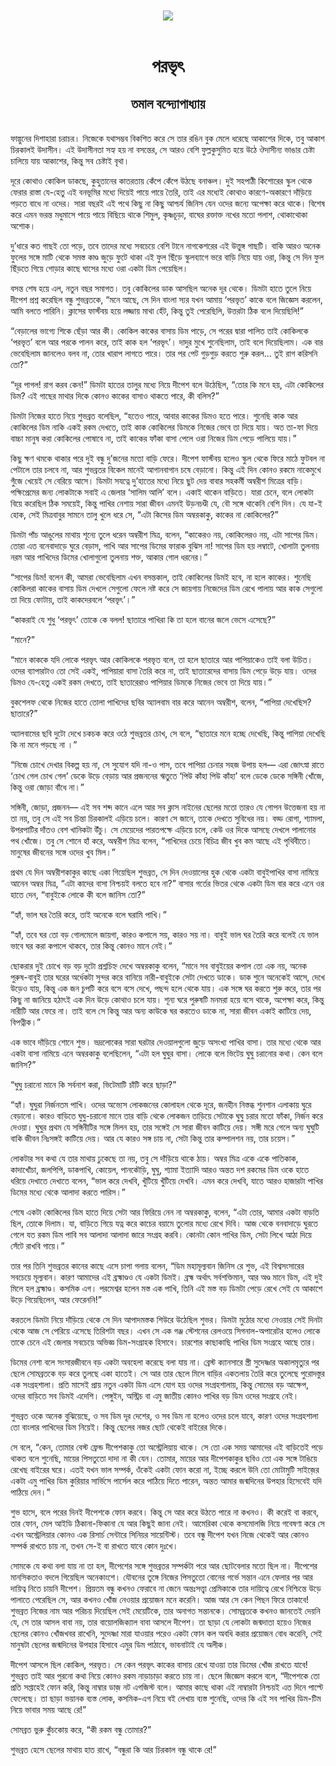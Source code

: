 <div align=center> <img src="../../metadata/images/rabibasariya/পরভৃৎ-তমাল-বন্দ্যোপাধ্যায়.jpg" align="center"></div><br><h1 align=center>পরভৃৎ</h1>
<h2 align=center>তমাল বন্দ্যোপাধ্যায়</h2><br>ফাল্গুনের দিশাহারা চরাচর। নিজেকে যথাসম্ভব বিকশিত করে সে তার রঙিন বুক মেলে ধরেছে আকাশের দিকে, তবু আকাশ চিরকালই উদাসীন। এই উদাসীনতা সহ্য হয় না বসন্তের, সে আরও বেশি ফুল্লকুসুমিত হয়ে উঠে ঔদাসীন্য ভাঙার চেষ্টা চালিয়ে যায় আকাশের, কিন্তু সব চেষ্টাই বৃথা।

দূরে কোথাও কোকিল ডাকছে, কুহুতানের কাতরতায় কেঁপে কেঁপে উঠছে বনাঞ্চল। দুই সহপাঠী কিশোরের স্কুল থেকে ফেরার রাস্তা যে-হেতু এই বনভূমির মধ্যে দিয়েই পায়ে পায়ে তৈরি, তাই এর মধ্যেই কোথাও কারণে-অকারণে দাঁড়িয়ে পড়তে বাধে না ওদের। সারা বছরই এই পথে কিছু না কিছু আশ্চর্য জিনিস যেন ওদের জন্যে অপেক্ষা করে থাকে। বিশেষ করে এমন ভরন্ত মধুমাসে পায়ে পায়ে বিছিয়ে থাকে শিমুল, কৃষ্ণচূড়া, বাঘের রক্তাক্ত নখের মতো পলাশ, থোকাথোকা অশোক।

দু’ধারে কত গাছই তো পড়ে, তবে তাদের মধ্যে সবচেয়ে বেশি টানে নাগকেশরের এই উত্তুঙ্গ গাছটি। বাকি আরও অনেক ফুলের সঙ্গে মাটি থেকে সমস্ত কাণ্ড জুড়ে ফুটে থাকা এই ফুল ছিঁড়ে স্কুলব্যাগে ভরে বাড়ি নিয়ে যায় ওরা, কিন্তু সে দিন ফুল ছিঁড়তে গিয়ে গোড়ার কাছে ঘাসের মধ্যে ওরা একটা ডিম পেয়েছিল।

বসন্ত শেষ হয়ে এল, নতুন বছর সমাগত। তবু কোকিলের ডাক আসছিল অনেক দূর থেকে। ডিমটা হাতে তুলে নিয়ে দীপেশ প্রশ্ন করেছিল বন্ধু শুভব্রতকে, “মনে আছে, সে দিন বাংলা স্যর যখন আমায় ‘পরভৃত’ কাকে বলে জিজ্ঞেস করলেন, আমি বলতে পারিনি। ক্লাসের ফার্স্টবয় হয়ে লজ্জায় মাথা হেঁট, কিন্তু তুই পেরেছিলি, উত্তরটা ঠিক বলে দিয়েছিলি!”

“বেড়ালের ভাগ্যে শিকে ছেঁড়া আর কী। কোকিল কাকের বাসায় ডিম পাড়ে, সে পরের দ্বারা পালিত তাই কোকিলকে ‘পরভৃত’ বলে আর পরকে পালন করে, তাই কাক হল ‘পরভৃৎ’। দাদুর মুখে শুনেছিলাম, তাই বলে দিয়েছিলাম। এক বার ভেবেছিলাম জানলেও বলব না, তোর খারাপ লাগতে পারে। তার পর পেট গুড়গুড় করতে শুরু করল... তুই রাগ করিসনি তো?”

“দূর পাগল! রাগ করব কেন!” ডিমটা হাতের তালুর মধ্যে নিয়ে দীপেশ বলে উঠেছিল, “তোর কি মনে হয়, এটা কোকিলের ডিম? এই গাছের মাথার দিকে কোনও কাকের বাসাও থাকতে পারে, কী বলিস?”

ডিমটা নিজের হাতে নিয়ে শুভব্রত বলেছিল, “হতেও পারে, আবার কাকের ডিমও হতে পারে। শুনেছি কাক আর কোকিলের ডিম নাকি একই রকম দেখতে, তাই কাক কোকিলের ডিমকে নিজের ভেবে তা দিয়ে যায়। অত তা-ফা দিয়ে বাচ্চা মানুষ করা কোকিলের পোষাবে না, তাই কাকের ফাঁকা বাসা পেলে ওরা নিজের ডিম পেড়ে পালিয়ে যায়।”

কিছু ক্ষণ থমকে থাকার পরে দুই বন্ধু দু’জনের মতো বাড়ি ফেরে। দীপেশ ফার্স্টবয় হলেও স্কুল থেকে ফিরে মাঠে ফুটবল না পেটালে তার চলবে না, আর শুভব্রতর বিকেল মানেই আগানবাগান চষে বেড়ানো। কিন্তু এই দিন কোনও রকমে নাকেমুখে গুঁজে খেয়েই সে বেরিয়ে আসে। ডিমটা সযত্নে দু’হাতের মধ্যে নিয়ে ছুট দেয় বাবার সহকর্মী অম্বরীশ মিত্রের বাড়ি। পক্ষিপ্রেমের জন্য লোকটাকে সবাই এ জেলার ‘সালিম আলি’ বলে। একাই থাকেন বাড়িতে। যারা চেনে, বলে লোকটা বিয়ে করেছিল ঠিক সময়েই, কিন্তু পাখির নেশায় সারা জীবন এমনই উড়নচণ্ডী যে, বৌ সঙ্গে থাকেনি বেশি দিন। যে যা-ই হোক, সেই মিত্রবাবুর সামনে তালু খুলে ধরে সে, “এটা কিসের ডিম অম্বরকাকু, কাকের না কোকিলের?”

ডিমটা পাঁচ আঙুলের মাথায় শূন্যে তুলে ধরেন অম্বরীশ মিত্র, বলেন, “কাকেরও নয়, কোকিলেরও নয়, এটা সাপের ডিম। তোরা এত বনেবাদাড়ে ঘুরে বেড়াস, পাখি আর সাপের ডিমের ফারাক বুঝিস না! সাপের ডিম হয় লম্বাটে, খোলাটা তুলনায় নরম আর পাখিদের ডিমের খোলাগুলো তুলনায় শক্ত, আকার গোল ধরনের।”

“সাপের ডিম! বলেন কী, আমরা ভেবেছিলাম এখন বসন্তকাল, তাই কোকিলের ডিমই হবে, না হলে কাকের। শুনেছি কোকিলরা কাকের বাসায় ডিম দেখলে সেগুলো ফেলে নষ্ট করে সে জায়গায় নিজেদের ডিম রেখে পালায় আর কাক সেগুলো তা দিয়ে ফোটায়, তাই কাকদেরবলে ‘পরভৃৎ’।”

“কাকরাই যে শুধু ‘পরভৃৎ’ তোকে কে বলল! ছাতারে পাখিরা কি তা হলে বানের জলে ভেসে এসেছে?”

“মানে?”

“মানে কাককে যদি লোকে পরভৃৎ আর কোকিলকে পরভৃত বলে, তা হলে ছাতারে আর পাপিয়াকেও তাই বলা উচিত। ওদের ব্যাপারটাও তো সেই একই, পাপিয়ারা বাসা তৈরি করে না, তাই ছাতারেদের বাসায় ডিম পেড়ে উড়ে যায়। ওদের ডিমও যে-হেতু একই রকম দেখতে, তাই ছাতারেরাও পাপিয়ার ডিমকে নিজের ভেবে তা দিয়ে যায়।”

বুকশেলফ থেকে নিজের হাতে তোলা পাখিদের ছবির অ্যালবাম বার করে আনেন অম্বরীশ, বলেন, “পাপিয়া দেখেছিস? ছাতারে?”

অ্যালবামের ছবি দুটো দেখে চকচক করে ওঠে শুভব্রতর চোখ, সে বলে, “ছাতারে মনে হচ্ছে দেখেছি, কিন্তু পাপিয়া দেখেছি কি না মনে পড়ছে না ।”

“নিজে চোখে দেখার বিকল্প হয় না, সে সুযোগ যদি না-ও পাস, তবে পাপিয়া চেনার সহজ উপায় হল— এরা জোৎস্না রাতে ‘চোখ গেল চোখ গেল’ ডেকে উড়ে বেড়ায় আর প্রজননের ঋতুতে ‘পিউ কাঁহা পিউ কাঁহা’ বলে ডেকে ডেকে সঙ্গিনী খোঁজে, কিন্তু ওরা জোড়া বাঁধে না।”

সঙ্গিনী, জোড়া, প্রজনন— এই সব শব্দ কানে এলে আর সব ক্লাস নাইনের ছেলের মতো তারও যে গোপন উত্তেজনা হয় না তা নয়, তবু সে এই সব চিন্তা চিরকালই এড়িয়ে চলে। কারণ সে জানে, তাকে দেখতে সুবিধের নয়। বড্ড রোগা, শ্যামলা, উপরপাটির দাঁতও বেশ খানিকটা উঁচু। সে মেয়েদের পারতপক্ষে এড়িয়ে চলে, কেউ ওর দিকে আসছে দেখলে পালানোর পথ খোঁজে। তবু সে শোনে হাঁ করে, অম্বরীশ মিত্র বলেন, “পাখিদের চেয়ে বিচিত্র জীব খুব কম আছে এই পৃথিবীতে। মানুষের জীবনের সঙ্গে ওদের খুব মিল।”

প্রথম যে দিন অম্বরীশকাকুর কাছে একা গিয়েছিল শুভব্রত, সে দিন দেওয়ালের হুক থেকে একটা বাবুইপাখির বাসা নামিয়ে আনেন অম্বর মিত্র, “এটা কাদের বাসা নিশ্চয়ই বলতে হবে না?” বাসার গর্তের ভিতর থেকে একটা ডিম বার করে এনে ওর হাতে দেন, “বাবুইকে লোকে কী বলে জানিস তো?”

“হ্যাঁ, ভাল ঘর তৈরি করে, তাই অনেকে বলে ঘরামি পাখি।”

“হ্যাঁ, তবে ঘর তো বড় গোলমেলে জায়গা, কারও কপালে সয়, কারও সয় না। বাবুই ভাল ঘর তৈরি করে বলেই যে ভাল ভাবে ঘর করা কপালে থাকবে, তার কিন্তু কোনও মানে নেই।”

ছোকরার দুই চোখে বড় বড় দুটো প্রশ্নচিহ্ন দেখে অম্বরকাকু বলেন, “মানে সব বাবুইয়ের কপাল তো এক নয়, অনেক পুরুষ-বাবুই তার ঘরের অর্ধেকটা সুন্দর করে বানিয়ে নারী-বাবুইকে সেটা দেখতে ডাকে। ডাক শুনে অনেকেই আসে, দেখে উড়েও যায়, কিন্তু এক জন চুপটি করে বসে বসে দেখে, পছন্দ হলে থেকে যায়। এক সঙ্গে ঘর করতে শুরু করে, তার পর কিছু না জানিয়ে হঠাৎই এক দিন উড়ে কোথাও চলে যায়। শূন্য ঘরে পুরুষটি মনমরা হয়ে বসে থাকে, অপেক্ষা করে, কিন্তু নারীটি আর ফেরে না। তাই বলে সে কিন্তু আর অন্য কাউকে ঘর করতেও ডাকে না, সারা জীবন একাই কাটিয়ে দেয়, বিপত্নীক।”

এক ভাবে দাঁড়িয়ে শোনে শুভ। ভদ্রলোকের সারা ঘরটার দেওয়ালগুলো জুড়ে অসংখ্য পাখির বাসা। তার মধ্যে থেকে আর একটা বাসা নামিয়ে এনে অম্বরকাকু বলেছিলেন, “এটা হল ঘুঘুর বাসা। লোকে বলে ভিটেয় ঘুঘু চরানোর কথা। কেন বলে জানিস?”

“ঘুঘু চরানো মানে কি সর্বনাশ করা, ভিটেমাটি চাঁটি করে ছাড়া?”

“হ্যাঁ। ঘুঘুরা নির্জনতম পাখি। ওদের অভ্যেস লোকজনের কোলাহল থেকে দূরে, জনহীন নিস্তব্ধ শুনশান এলাকায় ঘুরে বেড়ানো। কারও বাড়িতে ঘুঘু-চরানো মানে তার বাড়ি থেকে লোকজন তাড়িয়ে সেটাকে ঘুঘু চরার মতো ফাঁকা, নির্জন করে দেওয়া। ঘুঘুর প্রথম যে সঙ্গিনীটির সঙ্গে মিলন হয়, তার সঙ্গেই সে সারা জীবন কাটিয়ে দেয়। সঙ্গী মরে গেলে অন্য ঘুঘুটি বাকি জীবন নিঃসঙ্গই কাটিয়ে দেয়। আর যে কারও সঙ্গ চায় না, সেটা কিন্তু তার কম্পালশন নয়, তার চয়েস।”

লোকটার সব কথা যে তার মাথায় ঢুকেছে তা নয়, তবু সে দাঁড়িয়ে থাকে ঠায়। অম্বর মিত্র একে একে পাতিকাক, কাদাখোঁচা, জলপিপি, ডাকপাখি, কোয়েল, পানকৌড়ি, ঘুঘু, শ্যামা ইত্যাদি আরও অন্তত দশ রকমের ডিম ওকে হাতে ধরিয়ে দেখাতে দেখাতে বলেন, “ভাল করে দেখবি, খুঁটিয়ে খুঁটিয়ে দেখবি। এমন করে দেখবি, যাতে আরও হাজারটা পাখির ডিমের মধ্যে থেকে আলাদা করতে পারিস।”

শেষে একটা কোকিলের ডিম হাতে দিয়ে সেটা আর ফিরিয়ে নেন না অম্বরকাকু, বলেন, “এটা তোর, আমার একটা বাড়তি ছিল, তোকে দিলাম। যা, বাড়িতে গিয়ে যত্ন করে কাচের বয়ামে তুলোর মধ্যে রেখে দিবি। আজ থেকে বনবাদাড়ে ঘুরতে গেলে যত রকম ডিম পাবি সব আলাদা আলাদা জারে সংগ্রহ করবি। কোনটা কোন পাখির ডিম, সেটা লিখে আঠা দিয়ে সেঁটে রাখবি গায়ে।”

তার পর তিনি শুভব্রতর কানের কাছে এসে চাপা গলায় বলেন, “ডিম মহামূল্যবান জিনিস রে শুভ, এই বিশ্বসংসারের সবচেয়ে মূল্যবান। কারণ আমাদের এই ব্রহ্মাণ্ডও যে একটা ডিমই। ব্রহ্ম অর্থাৎ সর্বশক্তিমান, আর অণ্ড মানে ডিম, এই দুই মিলে হল ব্রহ্মাণ্ড। কসমিক এগ। পরমেশ্বর হলেন মস্ত এক পাখি, তিনি এই মস্ত বড় ডিমটা পেড়ে রেখে সেই যে আকাশে উড়ে গিয়েছিলেন, আর ফেরেননি!”

করতলে ডিমটা নিয়ে দাঁড়িয়ে থেকে সে দিন আপাদমস্তক শিউরে উঠেছিল শুভর। ডিমটা মুঠোর মধ্যে নেওয়ার সেই দিনটা থেকে আজ সে পেরিয়ে এসেছে তিরিশটা বছর। এখন সে এক গঞ্জ স্টেশনের রেলওয়ে সিগনাল-অপারেটর হলেও লোকে তাকে চেনে এই জেলার সবচেয়ে অভিজ্ঞ ডিম-সংগ্রাহক হিসাবে। চারশোর কাছাকাছি পাখির ডিম সংগ্রহে আছে তার।

ডিমের নেশা বলে সংসারজীবনে বড় একটা অবহেলা করেছে বলা যায় না। ব্রেস্ট ক্যানসারে স্ত্রী সুদেষ্ণার অকালমৃত্যুর পর ছেলে সোমব্রতকে বড় করে তুলছে একা হাতেই। সে আর তার ছেলে মিলে বাড়ির একতলায় তৈরি করে তুলেছে পুরোদস্তুর এক সংগ্রহশালা। প্রতি মাসেই প্রায় নতুন একটা ডিম এসে যোগ হয় ওদের সংগ্রহশালায়, কিন্তু সোমের বড় আক্ষেপ, ওদের বাড়িতে সব ডিমই এদেশি। পেঙ্গুইন, অস্ট্রিচ বা এমু জাতীয় কোনও পাখির বড় ডিম ওদের সংগ্রহে নেই।

শুভব্রত ওকে অনেক বুঝিয়েছে, ও সব ডিম দূর দেশের, ও সব ডিম না হলেও ওদের চলে যাবে, কারণ ওদের সংগ্রহশালা তো বাংলার পাখিদের ডিম নিয়েই। কিন্তু ছেলের নজর ছোট থেকেই বাইরের দিকে।

সে বলে, “কেন, তোমার বেস্ট ফ্রেন্ড দীপেশকাকু তো অস্ট্রেলিয়ায় থাকে। সে তো এক সময় আমাদের এই বাড়িতেই পড়ে থাকত বলে শুনেছি, মায়ের পিসতুতো দাদা না কী যেন। তোমার, মায়ের আর দীপেশকাকুর ছবিও তো এক সঙ্গে টাঙিয়ে রেখেছ বাইরের ঘরে। এতই যখন ভাল সম্পর্ক, ওঁকেই একটা ফোন করো না, ইচ্ছে করলে উনি তো মোটামুটি সাইজ়ের একটা এমু পাখির ডিম কুরিয়ার সার্ভিসে পার্সেল করে পাঠিয়ে দিতে পারেন, অন্তত আমার জন্মদিনের উপহার হিসেবেই যদি পাঠিয়ে দেন।”

শুভ হাসে, বলে পরের দিনই দীপেশকে ফোন করবে। কিন্তু সে আর করে উঠতে পারে না কখনও। কী করেই বা করবে, তার ফোন, মেল আইডি ঠিকানা-ফিকানা যে আর কিছুই জানা নেই। আমেরিকা থেকে কসমোলজি নিয়ে গবেষণা করে সে এখন অস্ট্রেলিয়ার কোনও এক রিসার্চ সেন্টারে সিনিয়র সায়েন্টিস্ট। তবে বন্ধু দীপেশ যখন নিজে থেকেই আর কোনও সম্পর্ক রাখতে চায় না, তখন সে-ই বা রাখতে যাবে কোন দুঃখে।

সোমকে যে কথা বলা যায় না তা হল, দীপেশের সঙ্গে শুভব্রতর সম্পর্কটা পরে আর ছোটবেলার মতো ছিল না। দীপেশের মানসিকতাও বদলে গিয়েছিল অনেকাংশে। যৌবনের তুঙ্গে নিজের পিসতুতো বোনের গর্ভে সন্তান এনে ফেলার পর আর দায়িত্ব নিতে চায়নি দীপেশ। প্রিয়তম বন্ধু কখনও ফেরাবে না জেনে অন্তঃসত্ত্বা প্রেমিকাকে তার দায়িত্বে রেখে নিশ্চিন্তে উড়ে পালাতে পেরেছিল সে, আর কখনও খোঁজ নেওয়ার প্রয়োজন মনে করেনি। আজ আর সে কেন পিছন ফিরে তাকাবে! শুভব্রত নিজের নাম আর পরিচয় দিয়েছিল সেই মেয়েটিকে, তার অনাগত সন্তানকে। সোমব্রতকে কখনও জানতেই দেয়নি যে, সে তার আসল বাবা নয়, তার বায়োলজিক্যাল বাবা আসলে দীপেশ। তা ছাড়া যে লোকটা জন্মদাতা হয়েও নিজের ছেলের কোনও খোঁজখবর রাখেনি, সুদেষ্ণা মারা যাওয়ার পরেও একটা ফোন কল অবধি করার প্রয়োজন বোধ করেনি, সেই মানুষটা ছেলের জন্মদিনের উপহার হিসাবে এমুর ডিম পাঠাবে, ভাবনাটাই যে অলীক।

দীপেশ আসলে ছিল কোকিল, পরভৃত। সে কেন পরভৃৎ কাকের বাসায় রেখে যাওয়া তার ডিমের খোঁজ রাখতে যাবে! শুভব্রত তাই আর পুরনো কথা নিয়ে কোনও রকম নাড়াচাড়া করতে চায় না। ছেলে জিজ্ঞেস করলে বলে, “দীপেশকে তো প্রতি সপ্তাহেই ফোন করি, কিন্তু নাম্বার ডাজ় নট এগজিস্ট বলে। আমার কাছে থাকা এই নাম্বারটা নিশ্চয়ই এত দিনে পাল্টে ফেলেছে। তা ছাড়া ভয়ানক ব্যস্ত লোক, কসমিক-এগ নিয়ে বই লেখায় ব্যস্ত শুনেছি, ওদের কি এই সব পাখির ডিম-টিম নিয়ে ভাবার সময় আছে রে!”

সোমব্রত ভুরু কুঁচকোয় করে, “কী রকম বন্ধু তোমার?”

শুভব্রত হেসে ছেলের মাথায় হাত রাখে, “বন্ধুরা কি আর চিরকাল বন্ধু থাকে রে!”